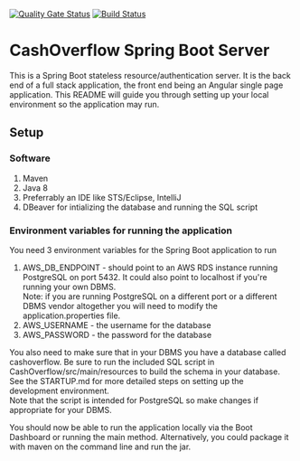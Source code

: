 [![Quality Gate Status](https://sonarcloud.io/api/project_badges/measure?project=Revature-CashOverflow_CashOverflow-spring&metric=alert_status)](https://sonarcloud.io/summary/new_code?id=Revature-CashOverflow_CashOverflow-spring) [![Build Status](http://ec2-18-233-7-153.compute-1.amazonaws.com:8080/buildStatus/icon?job=cashoverflow-spring%2Fmain)](http://ec2-18-233-7-153.compute-1.amazonaws.com:8080/job/cashoverflow-spring/job/main/)

# CashOverflow Spring Boot Server

This is a Spring Boot stateless resource/authentication server. It is the back end of a full stack application, the front end being an Angular single page application. This README will guide you through setting up your local environment so the application may run.

## Setup

### Software

1. Maven
2. Java 8
3. Preferrably an IDE like STS/Eclipse, IntelliJ
4. DBeaver for intializing the database and running the SQL script

### Environment variables for running the application

You need 3 environment variables for the Spring Boot application to run

1. AWS_DB_ENDPOINT - should point to an AWS RDS instance running PostgreSQL on port 5432. It could also point to localhost if you're running your own DBMS.  
   Note: if you are running PostgreSQL on a different port or a different DBMS vendor altogether you will need to modify the application.properties file.
2. AWS_USERNAME - the username for the database
3. AWS_PASSWORD - the password for the database

You also need to make sure that in your DBMS you have a database called cashoverflow. Be sure to run the included SQL script in CashOverflow/src/main/resources to build the schema in your database. See the STARTUP.md for more detailed steps on setting up the development environment.  
Note that the script is intended for PostgreSQL so make changes if appropriate for your DBMS.

You should now be able to run the application locally via the Boot Dashboard or running the main method. Alternatively, you could package it with maven on the command line and run the jar.
